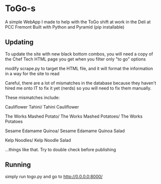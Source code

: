 # ToGo-s
A simple WebApp I made to help with the ToGo shift at work in the Deli at PCC Fremont
Built with Python and Pyramid (pip installable)

## Updating
To update the site with new black bottom combos, you will need a copy of the Chef Tech HTML page you get when you filter only "to go" options

modify scrape.py to target the HTML file, and it will format the information in a way for the site to read

Careful, there are a lot of mismatches in the database because they haven't hired me onto IT to fix it yet (nerds) so you will need to fix them manually.

These mismatches include: 

Cauliflower Tahini/ Tahini Cauliflower

The Works Mashed Potato/ The Works Mashed Potatoes/ The Works Potatoes

Sesame Edamame Quinoa/ Sesame Edamame Quinoa Salad

Kelp Noodles/ Kelp Noodle Salad

...things like that. Try to double check before publishing

## Running 
simply run togo.py and go to http://0.0.0.0:8000/
